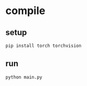 # compile

## setup

```shell
pip install torch torchvision
```

## run

```shell
python main.py
```
